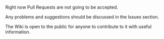 Right now Pull Requests are not going to be accepted. 

Any problems and suggestions should be discussed in the Issues section.

The Wiki is open to the public for anyone to contribute to it with useful information.